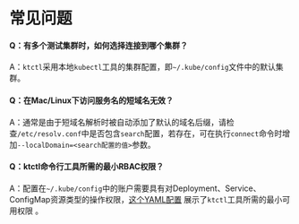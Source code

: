 # 常见问题

#### Q：有多个测试集群时，如何选择连接到哪个集群？

A：`ktctl`采用本地`kubectl`工具的集群配置，即`~/.kube/config`文件中的默认集群。

#### Q：在Mac/Linux下访问服务名的短域名无效？

A：通常是由于短域名解析时被自动添加了默认的域名后缀，请检查`/etc/resolv.conf`中是否包含`search`配置，若存在，可在执行`connect`命令时增加`--localDomain=<search配置的值>`参数。

#### Q：ktctl命令行工具所需的最小RBAC权限？

A：配置在`~/.kube/config`中的账户需要具有对Deployment、Service、ConfigMap资源类型的操作权限，[这个YAML配置](https://github.com/alibaba/kt-connect/blob/feature/minimum-permissions/docs/deploy/rbac/clusterrole.yaml) 展示了`ktctl`工具所需的最小可用权限 。
